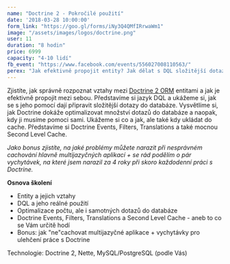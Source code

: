 ```yaml
---
name: "Doctrine 2 - Pokročilé použití"
date: '2018-03-28 10:00:00'
form_link: "https://goo.gl/forms/iNy3Q4QMfIRrwaWm1"
image: "/assets/images/logos/doctrine.png"
user: 11
duration: "8 hodin"
price: 6999
capacity: "4-10 lidí"
fb_event: "https://www.facebook.com/events/556027008110563/"
perex: "Jak efektivně propojit entity? Jak dělat s DQL složitější dotazy do databáze? A jak Doctrine dokáže optimalizovat množství dotazů do databáze a naopak, kdy ji musíme pomoci sami? To všem vám ukážu na mém školení."
---
```


Zjistíte, jak správně rozpoznat vztahy mezi <a href="http://www.doctrine-project.org/">Doctrine 2 ORM</a> entitami a jak je efektivně propojit mezi sebou. Představíme si jazyk DQL a ukážeme si, jak se s jeho pomocí dají připravit složitější dotazy do databáze. Vysvětlíme si, jak Doctrine dokáže optimalizovat množství dotazů do databáze a naopak, kdy ji musíme pomoci sami. Ukážeme si co a jak, ale také kdy ukládat do cache. Představíme si Doctrine Events, Filters, Translations a také mocnou Second Level Cache.

*Jako bonus zjistíte, na jaké problémy můžete narazit při nesprávném cachování hlavně multijazyčných aplikací + se rád podělím o pár vychytávek, na které jsem narazil za 4 roky při skoro každodenní práci s Doctrine.*
 
**Osnova školení**

- Entity a jejich vztahy
- DQL a jeho reálné použití
- Optimalizace počtu, ale i samotných dotazů do databáze
- Doctrine Events, Filters, Translations a Second Level Cache - aneb to co se Vám určitě hodí
- Bonus: jak "ne"cachovat multijazyčné aplikace + vychytávky pro ulehčení práce s Doctrine

Technologie: Doctrine 2, Nette, MySQL/PostgreSQL (podle Vás)
